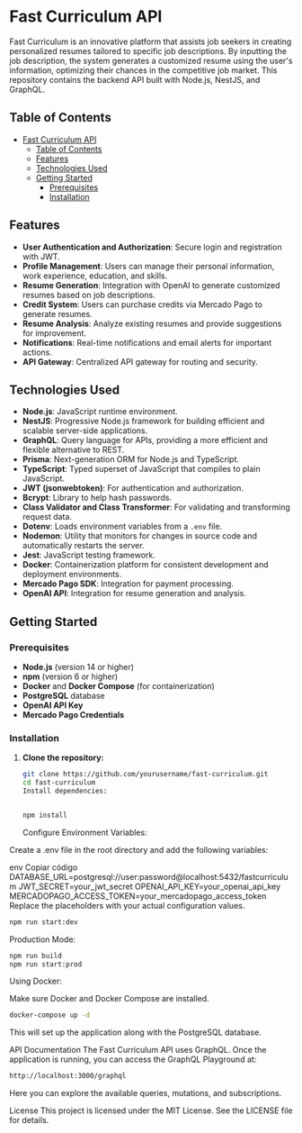 # Fast Curriculum API

Fast Curriculum is an innovative platform that assists job seekers in creating personalized resumes tailored to specific job descriptions. By inputting the job description, the system generates a customized resume using the user's information, optimizing their chances in the competitive job market. This repository contains the backend API built with Node.js, NestJS, and GraphQL.

## Table of Contents

- [Fast Curriculum API](#fast-curriculum-api)
  - [Table of Contents](#table-of-contents)
  - [Features](#features)
  - [Technologies Used](#technologies-used)
  - [Getting Started](#getting-started)
    - [Prerequisites](#prerequisites)
    - [Installation](#installation)

## Features

- **User Authentication and Authorization**: Secure login and registration with JWT.
- **Profile Management**: Users can manage their personal information, work experience, education, and skills.
- **Resume Generation**: Integration with OpenAI to generate customized resumes based on job descriptions.
- **Credit System**: Users can purchase credits via Mercado Pago to generate resumes.
- **Resume Analysis**: Analyze existing resumes and provide suggestions for improvement.
- **Notifications**: Real-time notifications and email alerts for important actions.
- **API Gateway**: Centralized API gateway for routing and security.

## Technologies Used

- **Node.js**: JavaScript runtime environment.
- **NestJS**: Progressive Node.js framework for building efficient and scalable server-side applications.
- **GraphQL**: Query language for APIs, providing a more efficient and flexible alternative to REST.
- **Prisma**: Next-generation ORM for Node.js and TypeScript.
- **TypeScript**: Typed superset of JavaScript that compiles to plain JavaScript.
- **JWT (jsonwebtoken)**: For authentication and authorization.
- **Bcrypt**: Library to help hash passwords.
- **Class Validator and Class Transformer**: For validating and transforming request data.
- **Dotenv**: Loads environment variables from a `.env` file.
- **Nodemon**: Utility that monitors for changes in source code and automatically restarts the server.
- **Jest**: JavaScript testing framework.
- **Docker**: Containerization platform for consistent development and deployment environments.
- **Mercado Pago SDK**: Integration for payment processing.
- **OpenAI API**: Integration for resume generation and analysis.

## Getting Started

### Prerequisites

- **Node.js** (version 14 or higher)
- **npm** (version 6 or higher)
- **Docker** and **Docker Compose** (for containerization)
- **PostgreSQL** database
- **OpenAI API Key**
- **Mercado Pago Credentials**

### Installation

1.  **Clone the repository:**

    ```bash
    git clone https://github.com/yourusername/fast-curriculum.git
    cd fast-curriculum
    Install dependencies:
    ```

    ```bash

    npm install

    ```

    Configure Environment Variables:

Create a .env file in the root directory and add the following variables:

env
Copiar código
DATABASE_URL=postgresql://user:password@localhost:5432/fastcurriculum
JWT_SECRET=your_jwt_secret
OPENAI_API_KEY=your_openai_api_key
MERCADOPAGO_ACCESS_TOKEN=your_mercadopago_access_token
Replace the placeholders with your actual configuration values.

```bash
npm run start:dev
```

Production Mode:

```bash
npm run build
npm run start:prod
```

Using Docker:

Make sure Docker and Docker Compose are installed.

```bash
docker-compose up -d
```

This will set up the application along with the PostgreSQL database.

API Documentation
The Fast Curriculum API uses GraphQL. Once the application is running, you can access the GraphQL Playground at:

```bash
http://localhost:3000/graphql
```

Here you can explore the available queries, mutations, and subscriptions.

License
This project is licensed under the MIT License. See the LICENSE file for details.

